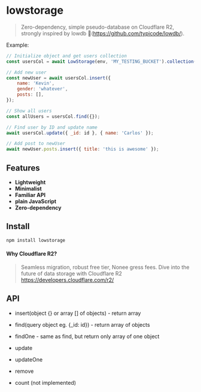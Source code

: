 # lowstorage

> Zero-dependency, simple pseudo-database on Cloudflare R2, strongly inspired by lowdb 🤗(https://github.com/typicode/lowdb/).

Example:

```js
// Initialize object and get users collection
const usersCol = await LowStorage(env, 'MY_TESTING_BUCKET').collection('users');

// Add new user
const newUser = await usersCol.insert({
    name: 'Kevin',
    gender: 'whatever',
    posts: [],
});

// Show all users
const allUsers = usersCol.find({});

// Find user by ID and update name
await usersCol.update({ _id: id }, { name: 'Carlos' });

// Add post to newUser
await newUser.posts.insert({ title: 'this is awesome' });
```

## Features

-   **Lightweight**
-   **Minimalist**
-   **Familiar API**
-   **plain JavaScript**
-   **Zero-dependency**

## Install

```sh
npm install lowstorage
```

#### Why Cloudflare R2?

> Seamless migration, robust free tier, Nonee gress fees. Dive into the future of data storage with Cloudflare R2 https://developers.cloudflare.com/r2/

## API

-   insert(object {} or array [] of objects) - return array

-   find(query object eg. {\_id: id}) - return array of objects
-   findOne - same as find, but return only array of one object

-   update
-   updateOne

-   remove

-   count (not implemented)

